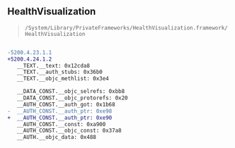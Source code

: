 ## HealthVisualization

> `/System/Library/PrivateFrameworks/HealthVisualization.framework/HealthVisualization`

```diff

-5200.4.23.1.1
+5200.4.24.1.2
   __TEXT.__text: 0x12cda8
   __TEXT.__auth_stubs: 0x36b0
   __TEXT.__objc_methlist: 0x3e4

   __DATA_CONST.__objc_selrefs: 0xbb8
   __DATA_CONST.__objc_protorefs: 0x20
   __AUTH_CONST.__auth_got: 0x1b68
-  __AUTH_CONST.__auth_ptr: 0xe98
+  __AUTH_CONST.__auth_ptr: 0xe90
   __AUTH_CONST.__const: 0xa900
   __AUTH_CONST.__objc_const: 0x37a8
   __AUTH.__objc_data: 0x488

```
